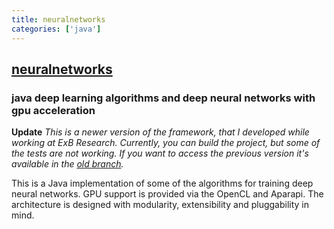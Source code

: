 ```yaml
---
title: neuralnetworks
categories: ['java']
---
```

## [neuralnetworks](https://github.com/ivan-vasilev/neuralnetworks)

### java deep learning algorithms and deep neural networks with gpu acceleration


**Update**
_This is a newer version of the framework, that I developed while working at ExB Research. Currently, you can build the project, but some of the tests are not working. If you want to access the previous version it's available in the [old branch](https://github.com/ivan-vasilev/neuralnetworks/tree/old)._

This is a Java implementation of some of the algorithms for training deep neural networks. GPU support is provided via the OpenCL and Aparapi.
The architecture is designed with modularity, extensibility and pluggability in mind.
